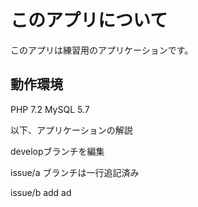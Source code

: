 # このアプリについて
このアプリは練習用のアプリケーションです。

## 動作環境

PHP 7.2
MySQL 5.7

以下、アプリケーションの解説

developブランチを編集
 
issue/a ブランチは一行追記済み

issue/b add
ad